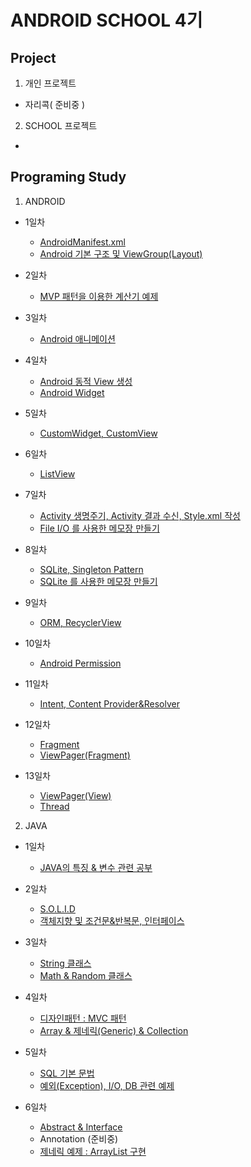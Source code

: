 ANDROID SCHOOL 4기
====================================================
Project
----------------------------------------------------
1. 개인 프로젝트

  - 자리콕( 준비중 )

2. SCHOOL 프로젝트

  - []()

Programing Study
----------------------------------------------------
1. ANDROID

  - 1일차

      - [AndroidManifest.xml](https://github.com/Hooooong/DAY7_Manifest)
      - [Android 기본 구조 및 ViewGroup(Layout)](https://github.com/Hooooong/DAY7_Android)

  - 2일차

      - [MVP 패턴을 이용한 계산기 예제](https://github.com/Hooooong/DAY8_Calculator)

  - 3일차

      - [Android 애니메이션](https://github.com/Hooooong/DAY9_Animation)

  - 4일차

      - [Android 동적 View 생성](https://github.com/Hooooong/DAY10_DynamicView)
      - [Android Widget](https://github.com/Hooooong/DAY10_Widget)

  - 5일차

      - [CustomWidget, CustomView](https://github.com/Hooooong/DAY11_CustomView)

  - 6일차

      - [ListView](https://github.com/Hooooong/DAY12_ListView)

  - 7일차

      - [Activity 생명주기, Activity 결과 수신, Style.xml 작성](https://github.com/Hooooong/DAY13_Activity_etc)
      - [File I/O 를 사용한 메모장 만들기](https://github.com/Hooooong/DAY12_Memo)

  - 8일차

      - [SQLite, Singleton Pattern](https://github.com/Hooooong/DAY14_SQLite-Singleton-Context.git)
      - [SQLite 를 사용한 메모장 만들기](https://github.com/Hooooong/DAY14_SQLiteMemo)

  - 9일차

      - [ORM, RecyclerView](https://github.com/Hooooong/DAY15_ORM-RecyclerView)

  - 10일차

      - [Android Permission](https://github.com/Hooooong/DAY16_Android_Permission.git)

  - 11일차

      - [Intent, Content Provider&Resolver](https://github.com/Hooooong/DAY17_Contact)

  - 12일차

      - [Fragment](https://github.com/Hooooong/DAY18_Fragment)
      - [ViewPager(Fragment)](https://github.com/Hooooong/DAY18_ViewPager-F-)

  - 13일차

      - [ViewPager(View)]()
      - [Thread]()

2. JAVA

  - 1일차

      - [JAVA의 특징 & 변수 관련 공부](https://github.com/Hooooong/DAY1_HelloJava)

  - 2일차

      - [S.O.L.I.D](https://github.com/Hooooong/DAY2_S.O.L.I.D)
      - [객체지향 및 조건문&반복문, 인터페이스](https://github.com/Hooooong/DAY2_Change)

  - 3일차

      - [String 클래스](https://github.com/Hooooong/DAY3_StringClass)
      - [Math & Random 클래스](https://github.com/Hooooong/DAY3_MathClass)

  - 4일차

      - [디자인패턴 : MVC 패턴](https://github.com/Hooooong/DAY4_MVC)
      - [Array & 제네릭(Generic) & Collection](https://github.com/Hooooong/DAY4_Collections)

  - 5일차

      - [SQL 기본 문법](https://github.com/Hooooong/DAY5_SQL)
      - [예외(Exception), I/O, DB 관련 예제](https://github.com/Hooooong/DAY5_Memo)

  - 6일차

      - [Abstract & Interface](https://github.com/Hooooong/DAY6_Abstract-Interface)
      - Annotation (준비중)
      - [제네릭 예제 : ArrayList 구현](https://github.com/Hooooong/DAY6_GenericSample)
